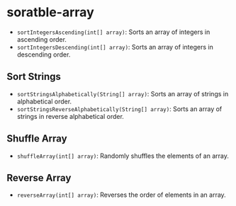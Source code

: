 # soratble-array
- `sortIntegersAscending(int[] array)`: Sorts an array of integers in ascending order.
- `sortIntegersDescending(int[] array)`: Sorts an array of integers in descending order.
## Sort Strings
- `sortStringsAlphabetically(String[] array)`: Sorts an array of strings in alphabetical order.
- `sortStringsReverseAlphabetically(String[] array)`: Sorts an array of strings in reverse alphabetical order.
## Shuffle Array
- `shuffleArray(int[] array)`: Randomly shuffles the elements of an array.
## Reverse Array
- `reverseArray(int[] array)`: Reverses the order of elements in an array.

